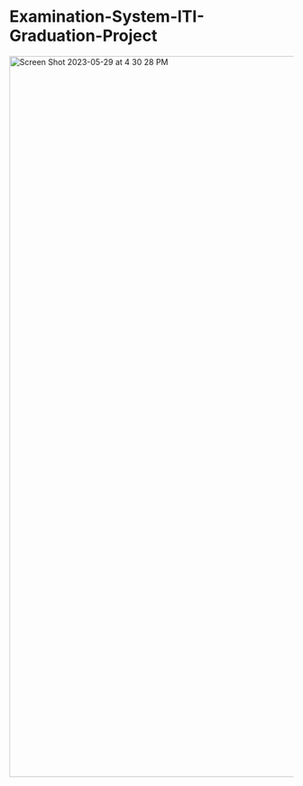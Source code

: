 # Examination-System-ITI-Graduation-Project
<img width="1277" alt="Screen Shot 2023-05-29 at 4 30 28 PM" src="https://github.com/rahmaahassan/Examination-System-ITI-Graduation-Project/assets/61939810/df6f4f31-c109-4c69-95c4-6ea12cc41da5">
